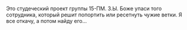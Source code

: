 Это студеческий проект группы 15-ПМ.
З.Ы. Боже упаси того сотрудника, который решит попортить или ресетнуть чужие ветки.
Я все откачу, а потом найду его...